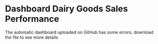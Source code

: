 # Dashboard Dairy Goods Sales Performance
The automatic dashboard uploaded on GitHub has some errors; download the file to see more details
